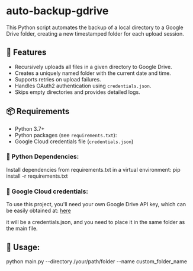 # auto-backup-gdrive

This Python script automates the backup of a local directory to a Google Drive folder, creating a new timestamped folder for each upload session.

## 🔧 Features

- Recursively uploads all files in a given directory to Google Drive.
- Creates a uniquely named folder with the current date and time.
- Supports retries on upload failures.
- Handles OAuth2 authentication using `credentials.json`.
- Skips empty directories and provides detailed logs.

## 📦 Requirements

- Python 3.7+
- Python packages (see `requirements.txt`):
- Google Cloud credentials file (`credentials.json`)

### 🔌 Python Dependencies:

Install dependencies from requirements.txt in a virtual environment:
pip install -r requirements.txt

### 🔌 Google Cloud credentials:

To use this project, you'll need your own Google Drive API key, which can be easily obtained at: [here](https://console.cloud.google.com/)

it will be a credentials.json, and you need to place it in the same folder as the main file.
                                                                                                                                           
## 🚀 Usage:

python main.py --directory /your/path/folder --name custom_folder_name
                                                                                                                                           
                                                                                                                                          

